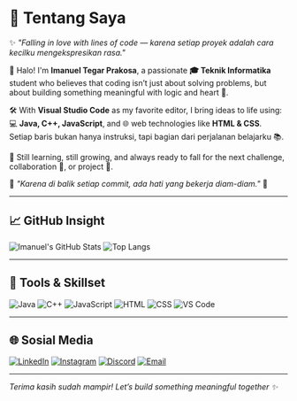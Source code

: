 # 👋 Tentang Saya

✨ _"Falling in love with lines of code — karena setiap proyek adalah cara kecilku mengekspresikan rasa."_

👋 Halo! I'm **Imanuel Tegar Prakosa**, a passionate **🎓 Teknik Informatika** student who believes that coding isn’t just about solving problems, but about building something meaningful with logic and heart 💖.

🛠️ With **Visual Studio Code** as my favorite editor, I bring ideas to life using:  
💻 **Java, C++, JavaScript**, and 🌐 web technologies like **HTML & CSS**.  
Setiap baris bukan hanya instruksi, tapi bagian dari perjalanan belajarku 📚.

🌱 Still learning, still growing, and always ready to fall for the next challenge, collaboration 🤝, or project 🚀.

📌 _"Karena di balik setiap commit, ada hati yang bekerja diam-diam."_ 💬

---

## 📈 GitHub Insight

![Imanuel's GitHub Stats](https://github-readme-stats.vercel.app/api?username=**1manueltp**&show_icons=true&theme=tokyonight)
![Top Langs](https://github-readme-stats.vercel.app/api/top-langs/?username=**1manueltp**&layout=compact&theme=tokyonight)

---

## 🚀 Tools & Skillset
![Java](https://img.shields.io/badge/Java-red?style=flat&logo=java&logoColor=white)
![C++](https://img.shields.io/badge/C++-00599C?style=flat&logo=c%2B%2B&logoColor=white)
![JavaScript](https://img.shields.io/badge/JavaScript-yellow?style=flat&logo=javascript&logoColor=black)
![HTML](https://img.shields.io/badge/HTML-orange?style=flat&logo=html5&logoColor=white)
![CSS](https://img.shields.io/badge/CSS-blue?style=flat&logo=css3&logoColor=white)
![VS Code](https://img.shields.io/badge/VSCode-007ACC?style=flat&logo=visual%20studio%20code&logoColor=white)

---

## 🌐 Sosial Media

[![LinkedIn](https://img.shields.io/badge/LinkedIn-blue?style=flat&logo=linkedin&logoColor=white)](https://linkedin.com/in/imanuelltp)
[![Instagram](https://img.shields.io/badge/Instagram-E4405F?style=flat&logo=instagram&logoColor=white)](https://instagram.com/imanuelltp)
[![Discord](https://img.shields.io/badge/Discord-5865F2?style=flat&logo=discord&logoColor=white)](https://discord.gg/YOUR-INVITE)
[![Email](https://img.shields.io/badge/Gmail-D14836?style=flat&logo=gmail&logoColor=white)](mailto:imanueltp@gmail.com)

---

_Terima kasih sudah mampir! Let’s build something meaningful together ✨_
